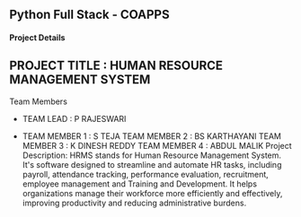 ## Python Full Stack - COAPPS
#### Project Details
## PROJECT TITLE : HUMAN RESOURCE MANAGEMENT SYSTEM

Team Members
* TEAM LEAD : P RAJESWARI
+ TEAM MEMBER 1 : S TEJA
TEAM MEMBER 2 : BS KARTHAYANI
TEAM MEMBER 3 : K DINESH REDDY
TEAM MEMBER 4 : ABDUL MALIK
Project Description: HRMS stands for Human Resource Management System. It's software designed to streamline and automate HR tasks, including payroll, attendance tracking, performance evaluation, recruitment, employee management and Training and Development. It helps organizations manage their workforce more efficiently and effectively, improving productivity and reducing administrative burdens.
